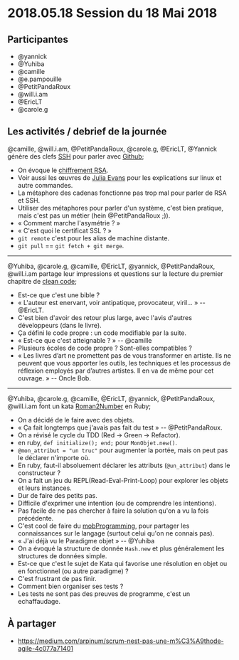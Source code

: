 # 2018.05.18 Session du 18 Mai 2018

## Participantes

- @yannick
- @Yuhiba 
- @camille 
- @e.pampouille 
- @PetitPandaRoux 
- @will.i.am 
- @EricLT 
- @carole.g 


## Les activités / debrief de la journée

@camille, @will.i.am, @PetitPandaRoux, @carole.g, @EricLT, @Yannick génère des clefs [SSH](https://en.wikipedia.org/wiki/Secure_Shell) pour parler avec [Github](https://github.com/);

- On évoque le [chiffrement RSA](https://pbs.twimg.com/media/C6PLxG1WMAE__uS.jpg:large).
- Voir aussi les œuvres de [Julia Evans](https://jvns.ca/) pour les explications sur linux et autre commandes.
- La métaphore des cadenas fonctionne pas trop mal pour parler de RSA et SSH.
- Utiliser des métaphores pour parler d'un système, c'est bien pratique, mais c'est pas un métier (hein @PetitPandaRoux  ;)).
- « Comment marche l'asymétrie ? »
- « C'est quoi le certificat SSL ? »
- `git remote` c'est pour les alias de machine distante.
- `git pull` == `git fetch + git merge`.

---

@Yuhiba, @carole.g, @camille, @EricLT, @yannick, @PetitPandaRoux, @will.i.am partage leur impressions et questions sur la lecture du premier chapitre de [clean code](https://www.amazon.fr/Clean-Code-Handbook-Software-Craftsmanship/dp/0132350882);

- Est-ce que c'est une bible ?
- « L'auteur est enervant, voir antipatique, provocateur, viril... » -- @EricLT.
- C'est bien d'avoir des retour plus large, avec l'avis d'autres développeurs (dans le livre).
- Ça défini le code propre : un code modifiable par la suite.
- « Est-ce que c'est atteignable ? » -- @camille 
- Plusieurs écoles de code propre ? Sont-elles compatibles ?
- « Les livres d’art ne promettent pas de vous transformer en artiste. Ils ne peuvent que vous apporter les outils, les techniques et les processus de réflexion employés par d’autres artistes. Il en va de même pour cet ouvrage. » -- Oncle Bob.

---

@Yuhiba, @carole.g, @camille, @EricLT, @yannick, @PetitPandaRoux, @will.i.am font un kata [Roman2Number](https://codingdojo.org/kata/RomanNumerals/) en Ruby;

- On a décidé de le faire avec des objets.
- « Ça fait longtemps que j'avais pas fait du test » -- @PetitPandaRoux. 
- On a révisé le cycle du TDD (Red -> Green -> Refactor).
- en ruby, `def initialize(); end;` pour `MonObjet.new()`.
- `@mon_attribut = "un truc"` pour augmenter la portée, mais on peut pas le déclarer n'importe où.
- En ruby, faut-il absoluement déclarer les attributs (`@un_attribut`) dans le constructeur ?
- On a fait un jeu du REPL(Read-Eval-Print-Loop) pour explorer les objets et leurs instances.
- Dur de faire des petits pas.
- Difficile d'exprimer une intention (ou de comprendre les intentions).
- Pas facile de ne pas chercher à faire la solution qu'on a vu la fois précédente.
- C'est cool de faire du [mobProgramming](http://mobprogramming.org/), pour partager les connaissances sur le langage (surtout celui qu'on ne connais pas).
- « J'ai déjà vu le Paradigme objet » -- @Yuhiba 
- On a évoqué la structure de donnée `Hash.new` et plus généralement les structures de données simple.
- Est-ce que c'est le sujet de Kata qui favorise une résolution en objet ou en fonctionnel (ou autre paradigme) ?
- C'est frustrant de pas finir.
- Comment bien organiser ses tests ?
- Les tests ne sont pas des preuves de programme, c'est un echaffaudage.



## À partager

- https://medium.com/arpinum/scrum-nest-pas-une-m%C3%A9thode-agile-4c077a71401
